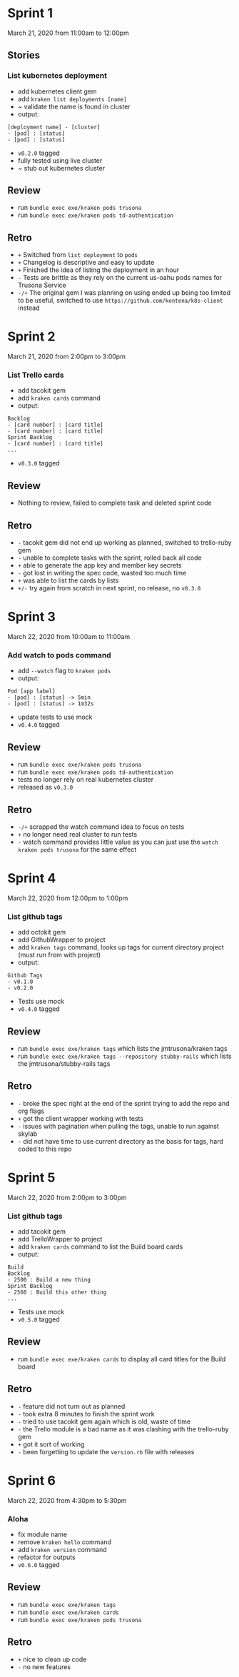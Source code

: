 # Sprint 1 

March 21, 2020 from 11:00am to 12:00pm

## Stories

### List kubernetes deployment

- add kubernetes client gem
- add `kraken list deployments [name]`
- ~ validate the name is found in cluster
- output:

```
[deployment name] - [cluster]
- [pod] : [status]
- [pod] : [status]
```

- `v0.2.0` tagged
- fully tested using live cluster
- ~ stub out kubernetes cluster

## Review

- run `bundle exec exe/kraken pods trusona`
- run `bundle exec exe/kraken pods td-authentication`


## Retro

- `+` Switched from `list deployment` to `pods` 
- `+` Changelog is descriptive and easy to update
- `+` Finished the idea of listing the deployment in an hour
- `-` Tests are brittle as they rely on the current us-oahu pods names for Trusona Service
- `-/+` The original gem I was planning on using ended up being too limited to be useful, switched to use `https://github.com/kontena/k8s-client` instead

# Sprint 2

March 21, 2020 from 2:00pm to 3:00pm

### List Trello cards

- add tacokit gem
- add `kraken cards` command
- output:

```
Backlog
- [card number] : [card title]
- [card number] : [card title]
Sprint Backlog
- [card number] : [card title]
...
```

- `v0.3.0` tagged

## Review

- Nothing to review, failed to complete task and deleted sprint code

## Retro

- `-` tacokit gem did not end up working as planned, switched to trello-ruby gem
- `-` unable to complete tasks with the sprint, rolled back all code
- `+` able to generate the app key and member key secrets
- `-` got lost in writing the spec code, wasted too much time
- `+` was able to list the cards by lists
- `+/-` try again from scratch in next sprint, no release, no `v0.3.0`

# Sprint 3

March 22, 2020 from 10:00am to 11:00am

### Add watch to pods command

- add `--watch` flag to `kraken pods` 
- output:

```
Pod [app label]
- [pod] : [status] -> 5min 
- [pod] : [status] -> 1m32s
```

- update tests to use mock
- `v0.4.0` tagged

## Review

- run `bundle exec exe/kraken pods trusona`
- run `bundle exec exe/kraken pods td-authentication`
- tests no longer rely on real kubernetes cluster
- released as `v0.3.0`

## Retro

- `-/+` scrapped the watch command idea to focus on tests
- `+` no longer need real cluster to run tests
- `-` watch command provides little value as you can just use the `watch kraken pods trusona` for the same effect

# Sprint 4

March 22, 2020 from 12:00pm to 1:00pm

### List github tags

- add octokit gem
- add GithubWrapper to project
- add `kraken tags` command, looks up tags for current directory project (must run from with project)
- output:

```
Github Tags
- v0.1.0
- v0.2.0
```

- Tests use mock
- `v0.4.0` tagged

## Review

- run `bundle exec exe/kraken tags` which lists the jmtrusona/kraken tags
- run `bundle exec exe/kraken tags --repository stubby-rails` which lists the jmtrusona/stubby-rails tags

## Retro

- `-` broke the spec right at the end of the sprint trying to add the repo and org flags
- `+` got the client wrapper working with tests
- `-` issues with pagination when pulling the tags, unable to run against skylab
- `-` did not have time to use current directory as the basis for tags, hard coded to this repo

# Sprint 5

March 22, 2020 from 2:00pm to 3:00pm

### List github tags

- add tacokit gem
- add TrelloWrapper to project
- add `kraken cards` command to list the Build board cards
- output:

```
Build
Backlog
- 2500 : Build a new thing
Sprint Backlog
- 2560 : Build this other thing
...
```

- Tests use mock
- `v0.5.0` tagged

## Review

- run `bundle exec exe/kraken cards` to display all card titles for the Build board

## Retro

- `-` feature did not turn out as planned
- `-` took extra 8 minutes to finish the sprint work
- `-` tried to use tacokit gem again which is old, waste of time
- `-` the Trello module is a bad name as it was clashing with the trello-ruby gem
- `+` got it sort of working
- `-` been forgetting to update the `version.rb` file with releases

# Sprint 6

March 22, 2020 from 4:30pm to 5:30pm

### Aloha

- fix module name
- remove `kraken hello` command
- add `kraken version` command
- refactor for outputs
- `v0.6.0` tagged

## Review

- run `bundle exec exe/kraken tags`
- run `bundle exec exe/kraken cards`
- run `bundle exec exe/kraken pods trusona`

## Retro

- `+` nice to clean up code
- `-` no new features